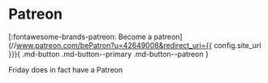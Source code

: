 # Patreon

[:fontawesome-brands-patreon: Become a patreon](//www.patreon.com/bePatron?u=42649008&redirect_uri={{ config.site_url }}){ .md-button .md-button--primary .md-button--patreon }

Friday does in fact have a Patreon